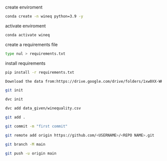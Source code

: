 create enviroment
```bash
conda create -n wineq python=3.9 -y
```
activate enviroment
```bash
conda activate wineq
```
create a requirements file
```bash
type nul > requirements.txt 
```
install requirements
```bash
pip install -r requirements.txt
```
```bash 
Download the data from:https://drive.google.com/drive/folders/1xw0XX-WK74uxtFFLySbtnX-ODdmdK5Ec

git init

dvc init

dvc add data_given/winequality.csv

git add .

git commit -m "first commit"

git remote add origin https://github.com/<USERNAME>/<REPO NAME>.git

git branch -M main

git push -u origin main
```
